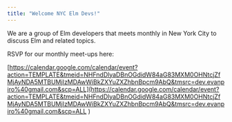 ```yaml
---
title: "Welcome NYC Elm Devs!"
---
```


We are a group of Elm developers that meets monthly in New York City to discuss Elm and related topics.

RSVP for our monthly meet-ups here:

[https://calendar.google.com/calendar/event?action=TEMPLATE&tmeid=NHFndDlyaDBnOGdidW84aG83MXM0OHNtcjZfMjAyNDA5MTBUMjIzMDAwWiBkZXYuZXZhbnBpcm9AbQ&tmsrc=dev.evanpiro%40gmail.com&scp=ALL](https://calendar.google.com/calendar/event?action=TEMPLATE&tmeid=NHFndDlyaDBnOGdidW84aG83MXM0OHNtcjZfMjAyNDA5MTBUMjIzMDAwWiBkZXYuZXZhbnBpcm9AbQ&tmsrc=dev.evanpiro%40gmail.com&scp=ALL
)



